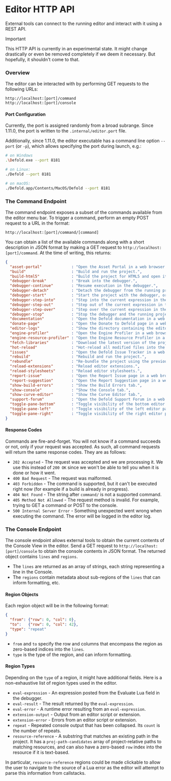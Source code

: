 Editor HTTP API
===============

External tools can connect to the running editor and interact with it using a REST API.

> [!IMPORTANT]  
> This HTTP API is currently in an experimental state. It might change drastically or even be removed completely if we deem it necessary. But hopefully, it shouldn't come to that.

### Overview
The editor can be interacted with by performing GET requests to the following URLs:
```
http://localhost:[port]/command
http://localhost:[port]/console
```

#### Port Configuration
Currently, the port is assigned randomly from a broad subrange. Since 1.11.0, the port is written to the `.internal/editor.port` file.

Additionally, since 1.11.0, the editor executable has a command line option `--port` (or `-p`), which allows specifying the port during launch, e.g.:
```bash
# on Windows
.\Defold.exe --port 8181

# on Linux:
./Defold --port 8181

# on macOS:
./Defold.app/Contents/MacOS/Defold --port 8181
```

### The Command Endpoint
The command endpoint exposes a subset of the commands available from the editor menu bar. To trigger a command, perform an empty POST request to a URL in the format:
```
http://localhost:[port]/command/[command]
```
You can obtain a list of the available commands along with a short description in JSON format by making a GET request to `http://localhost:[port]/command`. At the time of writing, this returns:
```json
{
  "asset-portal"             : "Open the Asset Portal in a web browser.",
  "build"                    : "Build and run the project.",
  "build-html5"              : "Build the project for HTML5 and open it in a web browser.",
  "debugger-break"           : "Break into the debugger.",
  "debugger-continue"        : "Resume execution in the debugger.",
  "debugger-detach"          : "Detach the debugger from the running project.",
  "debugger-start"           : "Start the project with the debugger, or attach the debugger to the running project.",
  "debugger-step-into"       : "Step into the current expression in the debugger.",
  "debugger-step-out"        : "Step out of the current expression in the debugger.",
  "debugger-step-over"       : "Step over the current expression in the debugger.",
  "debugger-stop"            : "Stop the debugger and the running project.",
  "documentation"            : "Open the Defold documentation in a web browser.",
  "donate-page"              : "Open the Donate to Defold page in a web browser.",
  "editor-logs"              : "Show the directory containing the editor logs.",
  "engine-profiler"          : "Open the Engine Profiler in a web browser.",
  "engine-resource-profiler" : "Open the Engine Resource Profiler in a web browser.",
  "fetch-libraries"          : "Download the latest version of the project library dependencies.",
  "hot-reload"               : "Hot-reload all modified files into the running project.",
  "issues"                   : "Open the Defold Issue Tracker in a web browser.",
  "rebuild"                  : "Rebuild and run the project.",
  "rebundle"                 : "Re-bundle the project using the previous Bundle dialog settings.",
  "reload-extensions"        : "Reload editor extensions.",
  "reload-stylesheets"       : "Reload editor stylesheets.",
  "report-issue"             : "Open the Report Issue page in a web browser.",
  "report-suggestion"        : "Open the Report Suggestion page in a web browser.",
  "show-build-errors"        : "Show the Build Errors tab.",
  "show-console"             : "Show the Console tab.",
  "show-curve-editor"        : "Show the Curve Editor tab.",
  "support-forum"            : "Open the Defold Support Forum in a web browser.",
  "toggle-pane-bottom"       : "Toggle visibility of the bottom editor pane.",
  "toggle-pane-left"         : "Toggle visibility of the left editor pane.",
  "toggle-pane-right"        : "Toggle visibility of the right editor pane."
}
```

#### Response Codes
Commands are fire-and-forget. You will not know if a command succeeds or not, only if your request was accepted. As such, all command requests will return the same response codes. They are as follows:

* `202 Accepted` - The request was accepted and we are processing it. We use this instead of `200 OK` since we won't be able to tell you when it is done or how it went.
* `400 Bad Request` - The request was malformed.
* `403 Forbidden` - The command is supported, but it can't be executed right now (for example if a build is already in progress).
* `404 Not Found` - The string after `command/` is not a supported command.
* `405 Method Not Allowed` - The request method is invalid. For example, trying to GET a command or POST to the console.
* `500 Internal Server Error` - Something unexpected went wrong when executing the command. The error will be logged in the editor log.

### The Console Endpoint
The console endpoint allows external tools to obtain the current contents of the Console View in the editor. Send a GET request to `http://localhost:[port]/console` to obtain the console contents in JSON format. The returned object contains `lines` and `regions`.

* The `lines` are returned as an array of strings, each string representing a line in the Console.
* The `regions` contain metadata about sub-regions of the `lines` that can inform formatting, etc.

#### Region Objects
Each region object will be in the following format:
```json
{
  "from": {"row": 0, "col": 0},
  "to":   {"row": 0, "col": 42},
  "type": "repeat"
}
```
* `from` and `to` specify the row and columns that encompass the region as zero-based indices into the `lines`.
* `type` is the type of the region, and can inform formatting.

#### Region Types
Depending on the `type` of a region, it might have additional fields. Here is a non-exhaustive list of region types used in the editor.

* `eval-expression` - An expression posted from the Evaluate Lua field in the debugger.
* `eval-result` - The result returned by the `eval-expression`.
* `eval-error` - A runtime error resulting from an `eval-expression`.
* `extension-output` - Output from an editor script or extension.
* `extension-error` - Errors from an editor script or extension.
* `repeat` - Repeated console output that has been collapsed. Its `count` is the number of repeats.
* `resource-reference` - A substring that matches an existing path in the project. It has a `proj-path-candidates` array of project-relative paths to matching resources, and can also have a zero-based `row` index into the resource if it is text-based.

In particular, `resource-reference` regions could be made clickable to allow the user to  navigate to the source of a Lua error as the editor will attempt to parse this information from callstacks.
